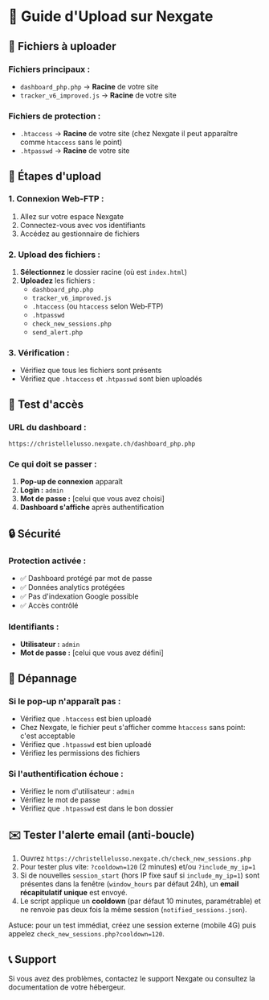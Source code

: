 # 🚀 Guide d'Upload sur Nexgate

## 📁 Fichiers à uploader

### **Fichiers principaux :**
- `dashboard_php.php` → **Racine** de votre site
- `tracker_v6_improved.js` → **Racine** de votre site

### **Fichiers de protection :**
- `.htaccess` → **Racine** de votre site (chez Nexgate il peut apparaître comme `htaccess` sans le point)
- `.htpasswd` → **Racine** de votre site

## 🔧 Étapes d'upload

### **1. Connexion Web-FTP :**
1. Allez sur votre espace Nexgate
2. Connectez-vous avec vos identifiants
3. Accédez au gestionnaire de fichiers

### **2. Upload des fichiers :**
1. **Sélectionnez** le dossier racine (où est `index.html`)
2. **Uploadez** les fichiers :
   - `dashboard_php.php`
   - `tracker_v6_improved.js`
   - `.htaccess` (ou `htaccess` selon Web‑FTP)
   - `.htpasswd`
   - `check_new_sessions.php`
   - `send_alert.php`

### **3. Vérification :**
- Vérifiez que tous les fichiers sont présents
- Vérifiez que `.htaccess` et `.htpasswd` sont bien uploadés

## 🧪 Test d'accès

### **URL du dashboard :**
```
https://christellelusso.nexgate.ch/dashboard_php.php
```

### **Ce qui doit se passer :**
1. **Pop-up de connexion** apparaît
2. **Login :** `admin`
3. **Mot de passe :** [celui que vous avez choisi]
4. **Dashboard s'affiche** après authentification

## 🔒 Sécurité

### **Protection activée :**
- ✅ Dashboard protégé par mot de passe
- ✅ Données analytics protégées
- ✅ Pas d'indexation Google possible
- ✅ Accès contrôlé

### **Identifiants :**
- **Utilisateur :** `admin`
- **Mot de passe :** [celui que vous avez défini]

## 🚨 Dépannage

### **Si le pop-up n'apparaît pas :**
- Vérifiez que `.htaccess` est bien uploadé
- Chez Nexgate, le fichier peut s'afficher comme `htaccess` sans point: c'est acceptable
- Vérifiez que `.htpasswd` est bien uploadé
- Vérifiez les permissions des fichiers

### **Si l'authentification échoue :**
- Vérifiez le nom d'utilisateur : `admin`
- Vérifiez le mot de passe
- Vérifiez que `.htpasswd` est dans le bon dossier

## ✉️ Tester l'alerte email (anti-boucle)

1. Ouvrez `https://christellelusso.nexgate.ch/check_new_sessions.php`
2. Pour tester plus vite: `?cooldown=120` (2 minutes) et/ou `?include_my_ip=1`
3. Si de nouvelles `session_start` (hors IP fixe sauf si `include_my_ip=1`) sont présentes dans la fenêtre (`window_hours` par défaut 24h), un **email récapitulatif unique** est envoyé.
4. Le script applique un **cooldown** (par défaut 10 minutes, paramétrable) et ne renvoie pas deux fois la même session (`notified_sessions.json`).

Astuce: pour un test immédiat, créez une session externe (mobile 4G) puis appelez `check_new_sessions.php?cooldown=120`.

## 📞 Support

Si vous avez des problèmes, contactez le support Nexgate ou consultez la documentation de votre hébergeur.
